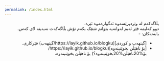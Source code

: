 ```yaml
---
permalink: /index.html
---
```

<div dir="rtl">
بڵاگەکەم لە وێردپرێسەوە ئەگوازمەوە ئێرە.
<br/>
دوو کەلیمە فێر ئەبم لەوانەیە بتوانم شتێک بکەم تۆش بڵاگەکەت نەبەیتە لای کەس.
<br/>
بابەتەکان:
- 
<br/>
<ul dir="rtl">
<li>
[گیتهەب و کوردی](https://layik.github.io/blogku/گیتهەب) فێرکاری.
</li><li>
[بۆ ناهێڵن بخوێنینەوە](https://layik.github.io/blogku/بۆ%20ناهێڵن%20بخوێنینەوە؟) بۆ ناهێڵن بخوێنینەوە.
</li>
</ul>

</div>
